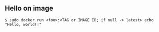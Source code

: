 ## Hello on image

```
$ sudo docker run <foo>:<TAG or IMAGE ID; if null -> latest> echo "Hello, world!!"
```
